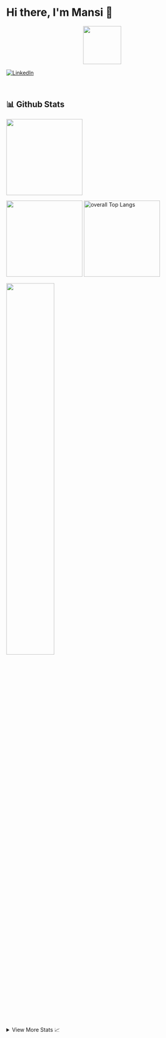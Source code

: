 <!--
**Mri1662/Mri1662** is a ✨ _special_ ✨ repository because its `README.md` (this file) appears on your GitHub profile.

Here are some ideas to get you started:

- 🔭 I’m currently working on ...
- 🌱 I’m currently learning ...
- 👯 I’m looking to collaborate on ...
- 🤔 I’m looking for help with ...
- 💬 Ask me about ...
- 📫 How to reach me: ...
- 😄 Pronouns: ...
- ⚡ Fun fact: ...
-->

# Hi there, I'm Mansi 👋 

<div id="header" align="center">
  <img src="https://giphy.com/stickers/iykra-pc-mac-laptop-WFZvB7VIXBgiz3oDXE" width="100"/>
</div>

<p align="left">
  <a href="https://www.linkedin.com/in/mansi-italiya-8627a71b0/">
      <img src="https://img.shields.io/badge/LinkedIn-0077B5?style=for-the-badge&logo=linkedin&logoColor=white" alt="LinkedIn">
  </a>
</p>

<br/>

## 📊 Github Stats

<img height="200px" src="https://github-readme-stats-sigma-five.vercel.app/api?username=mri1662&show_icons=true&theme=react&hide_border=true">


<p>
   <img height="200px" src="https://github-readme-stats-sigma-five.vercel.app/api?username=mri1662&show_icons=true&theme=react&hide_border=true">
   <img height="200px" src="https://github-readme-stats-sigma-five.vercel.app/api/top-langs/?username=mri1662&langs_count=6&theme=react&layout=compact&hide_border=true" alt="overall Top Langs " />
</p>

 <img width="50%" src="https://github-readme-streak-stats.herokuapp.com/?user=mri1662&theme=react&hide_border=true" />


<!--
Previous Themes
  1. gruvbox
  2. holi-theme (doesn't work for img tags stats)
  3. tokyonight
-->

<details>
  <summary> View More Stats 📈</summary>
  <div>
    <samp>
       <br>
       <p>
         <img width="30%" src="https://github-profile-summary-cards.vercel.app/api/cards/repos-per-language?username=mri1662&theme=react&layout=compact&hide_border=true" alt="Top Langs by repo" />  
         <img width="30%" src="https://github-profile-summary-cards.vercel.app/api/cards/most-commit-language?username=mri1662&theme=react&layout=compact&hide_border=true" alt="Top Langs by commit" />
      </p>
    </samp>
  </div>
</details>

